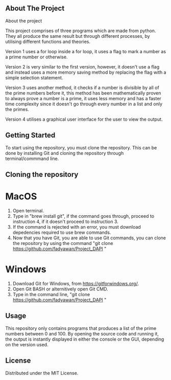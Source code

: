 ## About The Project
About the project </br>
<p>This project comprises of three programs which are made from python. They all produce the same result but through different processes, by utilising different functions and theories. </p>
<p>Version 1 uses a for loop inside a for loop, it uses a flag to mark a number as a prime number or otherwise. 
<p>Version 2 is very similar to the first version, however, it doesn't use a flag and instead uses a more memory saving method by replacing the flag with a simple selection statement. </p>
<p>Version 3 uses another method, it checks if a number is divisible by all of the prime numbers before it, this method has been mathematically proven to always prove a number is a prime, it uses less memory and has a faster time complexity since it doesn't go through every number in a list and only the primes.</p>
<p>Version 4 utilises a graphical user interface for the user to view the output.</p>


## Getting Started
To start using the repository, you must clone the repository.
This can be done by installing Git and cloning the repository through terminal/commmand line.

## Cloning the repository
# MacOS
1. Open terminal.
2. Type in "brew install git", if the command goes through, proceed to instruction 4, if it doesn't proceed to instruction 3.
3. If the command is rejected with an error, you must download depedencies required to use brew commands.
4. Now that you have Git, you are able to use Git commands, you can clone the repository by using the command "git clone https://github.com/fadyawan/Project_DAPI "

# Windows
1. Download Git for Windows, from https://gitforwindows.org/.
2. Open Git BASH or alternitively open Git CMD.
3. Type in the command line, "git clone https://github.com/fadyawan/Project_DAPI "

## Usage
This repository only contains programs that produces a list of the prime numbers between 0 and 100. By opening the source code and running it, the output is instantly displayed in either the console or the GUI, depending on the version used.

## License
Distributed under the MIT License.

